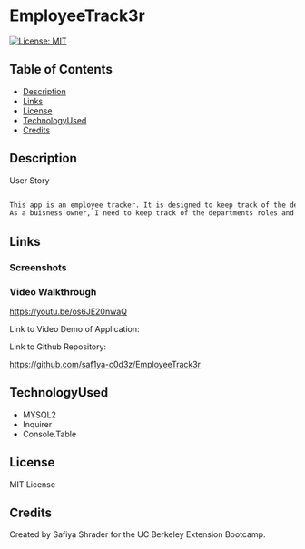 # EmployeeTrack3r

  [![License: MIT](https://img.shields.io/badge/License-MIT-yellow.svg)](https://opensource.org/license/mit-0/)

  ## Table of Contents
  * [Description](#Description)
  * [Links](#Links)
  * [License](#License)
  * [TechnologyUsed](#Technologyused)
  * [Credits](#Credits)

  ## Description
  User Story

```md

This app is an employee tracker. It is designed to keep track of the departments roles and names of employees. 
As a buisness owner, I need to keep track of the departments roles and names of my employees. I want to have a organized buisness and this app will make it easier for planning and managing the departments and roles of employees I employ.

```



## Links


### Screenshots



### Video Walkthrough

 https://youtu.be/os6JE20nwaQ



Link to Video Demo of Application: 

Link to Github Repository:

https://github.com/saf1ya-c0d3z/EmployeeTrack3r

  ## TechnologyUsed
  * MYSQL2
  * Inquirer
  * Console.Table
  
  ## License
  MIT License

  ## Credits
  Created by Safiya Shrader for the UC Berkeley Extension Bootcamp.
